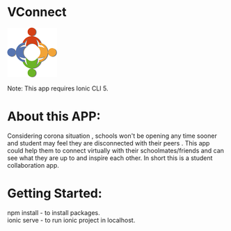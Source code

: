 # VConnect

![alt text](https://github.com/rajni291/VConnect/blob/master/public/assets/v2.png)

Note: This app requires Ionic CLI 5.

# About this APP:
Considering corona situation , schools won't be opening any time sooner and student may feel they are disconnected with their peers .
This app could help them to connect virtually with their schoolmates/friends and can see what they are up to and inspire each other. In short this is a student collaboration app.

# Getting Started:
npm install - to install packages.<br/>
ionic serve - to run ionic project in localhost.
